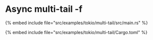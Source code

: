 # Async multi-tail -f

{% embed include file="src/examples/tokio/multi-tail/src/main.rs" %}

{% embed include file="src/examples/tokio/multi-tail/Cargo.toml" %}
